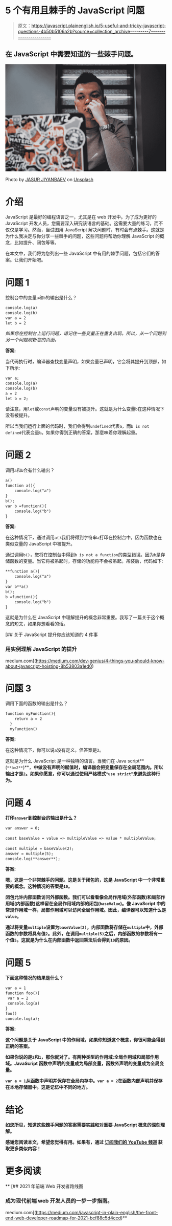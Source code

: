 # 5 个有用且棘手的 JavaScript 问题

> 原文：<https://javascript.plainenglish.io/5-useful-and-tricky-javascript-questions-4b50b5106a2b?source=collection_archive---------7----------------------->

## 在 JavaScript 中需要知道的一些棘手问题。

![](img/88098586054521f7f0fa73b5ca1dafa6.png)

Photo by [JASUR JIYANBAEV](https://unsplash.com/@djianbaev?utm_source=medium&utm_medium=referral) on [Unsplash](https://unsplash.com?utm_source=medium&utm_medium=referral)

# 介绍

JavaScript 是最好的编程语言之一，尤其是在 web 开发中。为了成为更好的 JavaScript 开发人员，您需要深入研究该语言的基础。这需要大量的练习，而不仅仅是学习。然而，当试图用 JavaScript 解决问题时，有时会有点棘手。这就是为什么我决定与你分享一些棘手的问题，这些问题将帮助你理解 JavaScript 的概念，比如提升、闭包等等。

在本文中，我们将为您列出一些 JavaScript 中有用的棘手问题，包括它们的答案。让我们开始吧。

# 问题 1

控制台中的变量`a`和`b`的输出是什么？

```
console.log(a)
console.log(b)
var a = 2
let b = 2
```

*如果您在控制台上运行问题，请记住一些变量正在重复出现。所以，从一个问题到另一个问题刷新您的页面。*

**答案:**

当代码执行时，编译器查找变量声明，如果变量已声明，它会将其提升到顶部，如下所示:

```
var a;
console.log(a)
console.log(b)
a = 2
let b = 2;
```

请注意，用`let`或`const`声明的变量没有被提升。这就是为什么变量`b`在这种情况下没有被提升。

所以当我们运行上面的代码时，我们会得到`undefined`代表`a`，而`b is not defined`代表变量`b`。如果你得到正确的答案，那意味着你理解起重。

# 问题 2

调用`a`和`b`会有什么输出？

```
a()
function a(){
    console.log("a")
}
b();
var b =function(){
    console.log("b")
}
```

**答案:**

在这种情况下，通过调用`a()`我们将得到字符串`a`打印在控制台中，因为函数也在类似变量的 JavaScript 中被提升。

通过调用`b()`，您将在控制台中得到`b is not a function`的类型错误。因为`b`是存储函数的变量。当它将被吊起时，存储的功能将不会被吊起。吊装后，代码如下:

```
**function a(){
    console.log("a")
}
var b**a()
b();
b =function(){
    console.log("b")
}
```

这就是为什么在 JavaScript 中理解提升的概念非常重要。我写了一篇关于这个概念的短文，如果你想看看的话。

[](https://medium.com/dev-genius/4-things-you-should-know-about-javascript-hoisting-8b53803a1ed0) [## 关于 JavaScript 提升你应该知道的 4 件事

### 用实例理解 JavaScript 的提升

medium.com](https://medium.com/dev-genius/4-things-you-should-know-about-javascript-hoisting-8b53803a1ed0) 

# 问题 3

调用下面的函数的输出是什么？

```
function myFunction(){
    return a = 2
  }
  myFunction()
```

**答案:**

在这种情况下，你可以说`a`没有定义。但答案是`2`。

这就是为什么 JavaScript 是一种独特的语言。当我们在 Java script**(`**a=2**`)**，**中做没有声明的赋值时，编译器会把变量保存在全局范围内。所以输出才是`2`。如果你愿意，你可以通过使用严格模式`"use strict”`来避免这种行为。**

# **问题 4**

**打印`answer`到控制台的输出是什么？**

```
var answer = 0;

const baseValue = value => multipleValue => value * multipleValue;

const multiple = baseValue(2);
answer = multiple(5);
console.log(**answer**);
```

****答案:****

**嗯，这是一个非常棘手的问题。这是关于闭包的，这是 JavaScript 中一个非常重要的概念。这种情况的答案是`10`。**

**闭包允许内部函数访问外部函数。我们可以看看像全局作用域(外部函数)和局部作用域(内部函数)这样留在全局作用域内部的闭包(`baseValue`)。像 JavaScript 中的常规作用域一样，局部作用域可以访问全局作用域。因此，编译器可以知道什么是`value`。**

**通过将变量`multiple`设置为`baseValue(2)`，内部函数将存储在`multiple`中，外部函数的参数将具有值`2`。此外，在调用`multiple(5)`之后，内部函数的参数将有一个值`5`。这就是为什么在内部函数中返回乘法后会得到`10`的原因。**

# **问题 5**

**下面这种情况的结果是什么？**

```
var a = 1
function foo(){
 var a = 2
 console.log(a)
}
foo()
console.log(a);
```

****答案:****

**这个问题是关于 JavaScript 中的作用域，如果你知道这个概念，你很可能会得到正确的答案。**

**如果你说的是`2`和`1`，那你就对了。有两种类型的作用域:全局作用域和局部作用域。JavaScript 函数中声明的变量成为局部变量，函数外声明的变量成为全局变量。**

**`var a = 1`从函数中声明并保存在全局内存中。`var a = 2`在函数内部声明并保存在本地存储器中。这是记忆中不同的地方。**

# **结论**

**如您所见，知道这些棘手问题的答案需要实践和对重要 JavaScript 概念的深刻理解。**

**感谢您阅读本文，希望您觉得有用。如果有，通过 [**订阅我们的 YouTube 频道**](https://www.youtube.com/channel/UCtipWUghju290NWcn8jhyAw?sub_confirmation=true) **获取更多类似内容！****

# **更多阅读**

**[](https://medium.com/javascript-in-plain-english/the-front-end-web-developer-roadmap-for-2021-bcf88c5d4ccd) [## 2021 年前端 Web 开发者路线图

### 成为现代前端 web 开发人员的一步一步指南。

medium.com](https://medium.com/javascript-in-plain-english/the-front-end-web-developer-roadmap-for-2021-bcf88c5d4ccd)**